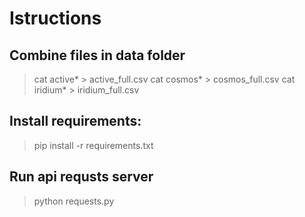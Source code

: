 # Istructions

## Combine files in data folder
> cat active* > active_full.csv
> cat cosmos* > cosmos_full.csv
> cat iridium* > iridium_full.csv

## Install requirements:
> pip install -r requirements.txt

## Run api requsts server
> python requests.py

